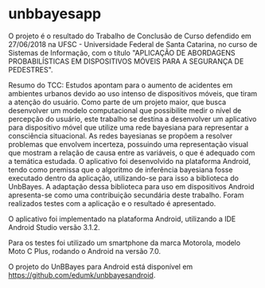 # unbbayesapp

O projeto é o resultado do Trabalho de Conclusão de Curso defendido em 27/06/2018 na UFSC - Universidade Federal de Santa Catarina, no curso de Sistemas de Informação, com o título "APLICAÇÃO DE ABORDAGENS PROBABILÍSTICAS EM DISPOSITIVOS MÓVEIS PARA A SEGURANÇA DE PEDESTRES".

Resumo do TCC:
Estudos apontam para o aumento de acidentes em ambientes urbanos devido ao uso intenso de dispositivos móveis, que tiram a atenção do usuário. Como parte de um projeto maior, que busca desenvolver um modelo computacional que possibilite medir o nível de percepção do usuário, este trabalho se destina a desenvolver um aplicativo para dispositivo móvel que utilize uma rede bayesiana para representar a consciência situacional. As redes bayesianas se propõem a resolver problemas que envolvem incerteza, possuindo uma representação visual que mostram a relação de causa entre as variáveis, o que é adequado com a temática estudada. O aplicativo foi desenvolvido na plataforma Android, tendo como premissa que o algoritmo de inferência bayesiana fosse executado dentro da aplicação, utilizando-se para isso a biblioteca do UnbBayes. A adaptação dessa biblioteca para uso em dispositivos Android apresenta-se como uma contribuição secundária deste trabalho. Foram realizados testes com a aplicação e o resultado é apresentado.

O aplicativo foi implementado na plataforma Android, utilizando a IDE Android Studio versão 3.1.2.

Para os testes foi utilizado um smartphone da marca Motorola, modelo Moto C Plus, rodando o Android na versão 7.0.

O projeto do UnBBayes para Android está disponível em https://github.com/edumk/unbbayesandroid.
